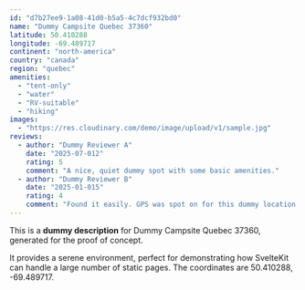 ```yaml
---
id: "d7b27ee9-1a08-41d0-b5a5-4c7dcf932bd0"
name: "Dummy Campsite Quebec 37360"
latitude: 50.410288
longitude: -69.489717
continent: "north-america"
country: "canada"
region: "quebec"
amenities:
  - "tent-only"
  - "water"
  - "RV-suitable"
  - "hiking"
images:
  - "https://res.cloudinary.com/demo/image/upload/v1/sample.jpg"
reviews:
  - author: "Dummy Reviewer A"
    date: "2025-07-012"
    rating: 5
    comment: "A nice, quiet dummy spot with some basic amenities."
  - author: "Dummy Reviewer B"
    date: "2025-01-015"
    rating: 4
    comment: "Found it easily. GPS was spot on for this dummy location."
---
```


This is a **dummy description** for Dummy Campsite Quebec 37360, generated for the proof of concept.

It provides a serene environment, perfect for demonstrating how SvelteKit can handle a large number of static pages. The coordinates are 50.410288, -69.489717.
